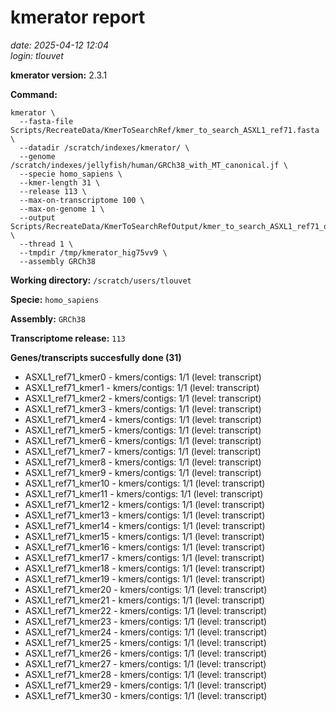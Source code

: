 # kmerator report
*date: 2025-04-12 12:04*  
*login: tlouvet*

**kmerator version:** 2.3.1

**Command:**

```
kmerator \
  --fasta-file Scripts/RecreateData/KmerToSearchRef/kmer_to_search_ASXL1_ref71.fasta \
  --datadir /scratch/indexes/kmerator/ \
  --genome /scratch/indexes/jellyfish/human/GRCh38_with_MT_canonical.jf \
  --specie homo_sapiens \
  --kmer-length 31 \
  --release 113 \
  --max-on-transcriptome 100 \
  --max-on-genome 1 \
  --output Scripts/RecreateData/KmerToSearchRefOutput/kmer_to_search_ASXL1_ref71_output \
  --thread 1 \
  --tmpdir /tmp/kmerator_hig75vv9 \
  --assembly GRCh38
```

**Working directory:** `/scratch/users/tlouvet`

**Specie:** `homo_sapiens`

**Assembly:** `GRCh38`

**Transcriptome release:** `113`

**Genes/transcripts succesfully done (31)**

- ASXL1_ref71_kmer0 - kmers/contigs: 1/1 (level: transcript)
- ASXL1_ref71_kmer1 - kmers/contigs: 1/1 (level: transcript)
- ASXL1_ref71_kmer2 - kmers/contigs: 1/1 (level: transcript)
- ASXL1_ref71_kmer3 - kmers/contigs: 1/1 (level: transcript)
- ASXL1_ref71_kmer4 - kmers/contigs: 1/1 (level: transcript)
- ASXL1_ref71_kmer5 - kmers/contigs: 1/1 (level: transcript)
- ASXL1_ref71_kmer6 - kmers/contigs: 1/1 (level: transcript)
- ASXL1_ref71_kmer7 - kmers/contigs: 1/1 (level: transcript)
- ASXL1_ref71_kmer8 - kmers/contigs: 1/1 (level: transcript)
- ASXL1_ref71_kmer9 - kmers/contigs: 1/1 (level: transcript)
- ASXL1_ref71_kmer10 - kmers/contigs: 1/1 (level: transcript)
- ASXL1_ref71_kmer11 - kmers/contigs: 1/1 (level: transcript)
- ASXL1_ref71_kmer12 - kmers/contigs: 1/1 (level: transcript)
- ASXL1_ref71_kmer13 - kmers/contigs: 1/1 (level: transcript)
- ASXL1_ref71_kmer14 - kmers/contigs: 1/1 (level: transcript)
- ASXL1_ref71_kmer15 - kmers/contigs: 1/1 (level: transcript)
- ASXL1_ref71_kmer16 - kmers/contigs: 1/1 (level: transcript)
- ASXL1_ref71_kmer17 - kmers/contigs: 1/1 (level: transcript)
- ASXL1_ref71_kmer18 - kmers/contigs: 1/1 (level: transcript)
- ASXL1_ref71_kmer19 - kmers/contigs: 1/1 (level: transcript)
- ASXL1_ref71_kmer20 - kmers/contigs: 1/1 (level: transcript)
- ASXL1_ref71_kmer21 - kmers/contigs: 1/1 (level: transcript)
- ASXL1_ref71_kmer22 - kmers/contigs: 1/1 (level: transcript)
- ASXL1_ref71_kmer23 - kmers/contigs: 1/1 (level: transcript)
- ASXL1_ref71_kmer24 - kmers/contigs: 1/1 (level: transcript)
- ASXL1_ref71_kmer25 - kmers/contigs: 1/1 (level: transcript)
- ASXL1_ref71_kmer26 - kmers/contigs: 1/1 (level: transcript)
- ASXL1_ref71_kmer27 - kmers/contigs: 1/1 (level: transcript)
- ASXL1_ref71_kmer28 - kmers/contigs: 1/1 (level: transcript)
- ASXL1_ref71_kmer29 - kmers/contigs: 1/1 (level: transcript)
- ASXL1_ref71_kmer30 - kmers/contigs: 1/1 (level: transcript)
